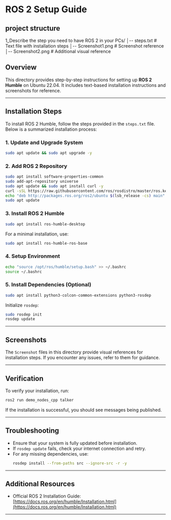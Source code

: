 # ROS 2 Setup Guide
## project structure
1_Describe the step you need to have ROS 2 in your PCs/
│-- steps.txt          # Text file with installation steps
│-- Screenshot1.png    # Screenshot reference
│-- Screenshot2.png    # Additional visual reference

## Overview
This directory provides step-by-step instructions for setting up **ROS 2 Humble** on Ubuntu 22.04. It includes text-based installation instructions and screenshots for reference.

---

## Installation Steps
To install ROS 2 Humble, follow the steps provided in the `steps.txt` file. Below is a summarized installation process:

### 1. Update and Upgrade System
```bash
sudo apt update && sudo apt upgrade -y
```

### 2. Add ROS 2 Repository
```bash
sudo apt install software-properties-common
sudo add-apt-repository universe
sudo apt update && sudo apt install curl -y
curl -sSL https://raw.githubusercontent.com/ros/rosdistro/master/ros.key | sudo apt-key add -
echo "deb http://packages.ros.org/ros2/ubuntu $(lsb_release -cs) main" | sudo tee /etc/apt/sources.list.d/ros2.list
sudo apt update
```

### 3. Install ROS 2 Humble
```bash
sudo apt install ros-humble-desktop
```
For a minimal installation, use:
```bash
sudo apt install ros-humble-ros-base
```

### 4. Setup Environment
```bash
echo "source /opt/ros/humble/setup.bash" >> ~/.bashrc
source ~/.bashrc
```

### 5. Install Dependencies (Optional)
```bash
sudo apt install python3-colcon-common-extensions python3-rosdep
```
Initialize `rosdep`:
```bash
sudo rosdep init
rosdep update
```

---

## Screenshots
The `Screenshot` files in this directory provide visual references for installation steps. If you encounter any issues, refer to them for guidance.

---

## Verification
To verify your installation, run:
```bash
ros2 run demo_nodes_cpp talker
```
If the installation is successful, you should see messages being published.

---

## Troubleshooting
- Ensure that your system is fully updated before installation.
- If `rosdep update` fails, check your internet connection and retry.
- For any missing dependencies, use:
  ```bash
  rosdep install --from-paths src --ignore-src -r -y
  ```

---

## Additional Resources
- Official ROS 2 Installation Guide: [https://docs.ros.org/en/humble/Installation.html](https://docs.ros.org/en/humble/Installation.html)

---




